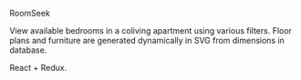 RoomSeek

View available bedrooms in a coliving apartment using various filters. Floor plans and furniture are generated dynamically in SVG from dimensions in database.

React + Redux.